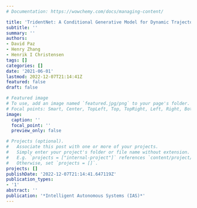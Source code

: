 ```yaml
---
# Documentation: https://wowchemy.com/docs/managing-content/

title: 'TridentNet: A Conditional Generative Model for Dynamic Trajectory Generation'
subtitle: ''
summary: ''
authors:
- David Paz
- Henry Zhang
- Henrik I Christensen
tags: []
categories: []
date: '2021-06-01'
lastmod: 2022-12-07T21:14:41Z
featured: false
draft: false

# Featured image
# To use, add an image named `featured.jpg/png` to your page's folder.
# Focal points: Smart, Center, TopLeft, Top, TopRight, Left, Right, BottomLeft, Bottom, BottomRight.
image:
  caption: ''
  focal_point: ''
  preview_only: false

# Projects (optional).
#   Associate this post with one or more of your projects.
#   Simply enter your project's folder or file name without extension.
#   E.g. `projects = ["internal-project"]` references `content/project/deep-learning/index.md`.
#   Otherwise, set `projects = []`.
projects: []
publishDate: '2022-12-07T21:14:41.647119Z'
publication_types:
- '1'
abstract: ''
publication: '*Intelligent Autonomous Systems (IAS)*'
---
```

